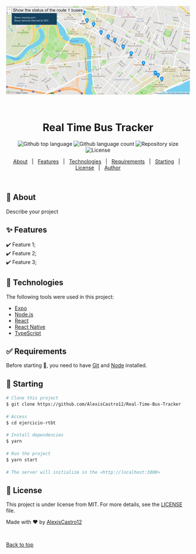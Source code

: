 <div align="center" id="top"> 
  <img src="./Real-Time-Bus-Tracker.png" alt="Real Time Bus Tracker" />

  &#xa0;
</div>

<h1 align="center">Real Time Bus Tracker</h1>

<p align="center">
  <img alt="Github top language" src="https://img.shields.io/github/languages/top/AlexisCastro12/Real-Time-Bus-Tracker?color=56BEB8">

  <img alt="Github language count" src="https://img.shields.io/github/languages/count/AlexisCastro12/Real-Time-Bus-Tracker?color=56BEB8">

  <img alt="Repository size" src="https://img.shields.io/github/repo-size/AlexisCastro12/Real-Time-Bus-Tracker?color=56BEB8">

  <img alt="License" src="https://img.shields.io/github/license/AlexisCastro12/Real-Time-Bus-Tracker?color=56BEB8">

  <!-- <img alt="Github issues" src="https://img.shields.io/github/issues/AlexisCastro12/Real-Time-Bus-Tracker?color=56BEB8" /> -->

  <!-- <img alt="Github forks" src="https://img.shields.io/github/forks/AlexisCastro12/Real-Time-Bus-Tracker?color=56BEB8" /> -->

  <!-- <img alt="Github stars" src="https://img.shields.io/github/stars/AlexisCastro12/Real-Time-Bus-Tracker?color=56BEB8" /> -->
</p>

<!-- Status -->

<!-- <h4 align="center"> 
	🚧  Real Time Bus Tracker 🚀 Under construction...  🚧
</h4> 

<hr> -->

<p align="center">
  <a href="#dart-about">About</a> &#xa0; | &#xa0; 
  <a href="#sparkles-features">Features</a> &#xa0; | &#xa0;
  <a href="#rocket-technologies">Technologies</a> &#xa0; | &#xa0;
  <a href="#white_check_mark-requirements">Requirements</a> &#xa0; | &#xa0;
  <a href="#checkered_flag-starting">Starting</a> &#xa0; | &#xa0;
  <a href="#memo-license">License</a> &#xa0; | &#xa0;
  <a href="https://github.com/AlexisCastro12" target="_blank">Author</a>
</p>

<br>

## :dart: About ##

Describe your project

## :sparkles: Features ##

:heavy_check_mark: Feature 1;\
:heavy_check_mark: Feature 2;\
:heavy_check_mark: Feature 3;

## :rocket: Technologies ##

The following tools were used in this project:

- [Expo](https://expo.io/)
- [Node.js](https://nodejs.org/en/)
- [React](https://pt-br.reactjs.org/)
- [React Native](https://reactnative.dev/)
- [TypeScript](https://www.typescriptlang.org/)

## :white_check_mark: Requirements ##

Before starting :checkered_flag:, you need to have [Git](https://git-scm.com) and [Node](https://nodejs.org/en/) installed.

## :checkered_flag: Starting ##

```bash
# Clone this project
$ git clone https://github.com/AlexisCastro12/Real-Time-Bus-Tracker

# Access
$ cd ejercicio-rtbt

# Install dependencies
$ yarn

# Run the project
$ yarn start

# The server will initialize in the <http://localhost:3000>
```

## :memo: License ##

This project is under license from MIT. For more details, see the [LICENSE](LICENSE.md) file.


Made with :heart: by <a href="https://github.com/AlexisCastro12" target="_blank">AlexisCastro12</a>

&#xa0;

<a href="#top">Back to top</a>
